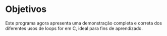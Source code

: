 # Objetivos
Este programa agora apresenta uma demonstração completa e correta dos diferentes usos de loops for em C, ideal para fins de aprendizado.